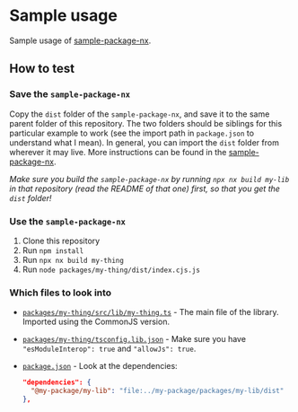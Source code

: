 # Sample usage

Sample usage of [sample-package-nx](https://github.com/mandarini/sample-package-nx).

## How to test

### Save the `sample-package-nx`

Copy the `dist` folder of the `sample-package-nx`, and save it to the same parent folder of this repository. The two folders should be siblings for this particular example to work (see the import path in `package.json` to understand what I mean). In general, you can import the `dist` folder from wherever it may live. More instructions can be found in the [sample-package-nx](https://github.com/mandarini/sample-package-nx).

_Make sure you build the `sample-package-nx` by running `npx nx build my-lib` in that repository (read the README of that one) first, so that you get the `dist` folder!_

### Use the `sample-package-nx`

1. Clone this repository
2. Run `npm install`
3. Run `npx nx build my-thing`
4. Run `node packages/my-thing/dist/index.cjs.js`

### Which files to look into

- [`packages/my-thing/src/lib/my-thing.ts`](packages/my-thing/src/lib/my-thing.ts) - The main file of the library. Imported using the CommonJS version.
- [`packages/my-thing/tsconfig.lib.json`](packages/my-thing/tsconfig.lib.json) - Make sure you have `"esModuleInterop": true` and `"allowJs": true`.
- [`package.json`](package.json) - Look at the dependencies:

  ```json
  "dependencies": {
    "@my-package/my-lib": "file:../my-package/packages/my-lib/dist"
  },
  ```
